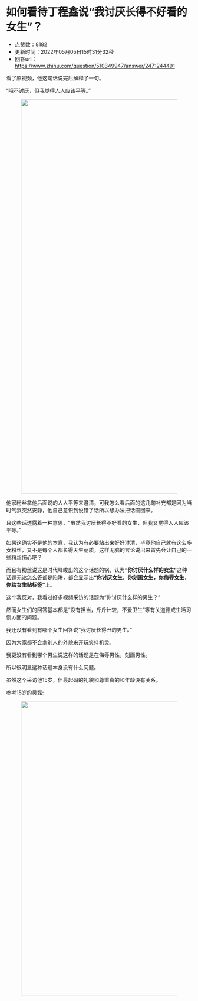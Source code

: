 # 如何看待丁程鑫说“我讨厌长得不好看的女生”？
- 点赞数：8182
- 更新时间：2022年05月05日15时31分32秒
- 回答url：https://www.zhihu.com/question/510349947/answer/2471244491
<body>
 <p data-pid="lHf73z7V">看了原视频，他这句话说完后解释了一句。</p>
 <p data-pid="UaqVptF3">“哦不讨厌，但我觉得人人应该平等。”</p>
 <figure data-size="normal">
  <img src="https://picx.zhimg.com/50/v2-0698ece30091a6e40a4bce7eeef6fc6b_720w.jpg?source=1940ef5c" data-rawwidth="1068" data-rawheight="1068" data-size="normal" data-original-token="v2-0698ece30091a6e40a4bce7eeef6fc6b" data-default-watermark-src="https://picx.zhimg.com/50/v2-7e67d758dab4f6432a405607fc59d365_720w.jpg?source=1940ef5c" class="origin_image zh-lightbox-thumb" width="1068" data-original="https://picx.zhimg.com/v2-0698ece30091a6e40a4bce7eeef6fc6b_r.jpg?source=1940ef5c">
 </figure>
 <p data-pid="NtJR_-iu">他家粉丝拿他后面说的人人平等来澄清，可我怎么看后面的这几句补充都是因为当时气氛突然安静，他自己意识到说错了话所以想办法把话圆回来。</p>
 <p data-pid="U23TOxPu">且这些话透露着一种意思，“虽然我讨厌长得不好看的女生，但我又觉得人人应该平等。”</p>
 <p data-pid="WSOGW7yP">如果这确实不是他的本意，我认为有必要站出来好好澄清，毕竟他自己就有这么多女粉丝，又不是每个人都长得天生丽质，这样无脑的言论说出来首先会让自己的一些粉丝伤心吧？</p>
 <p data-pid="4CThlVqm">而且有粉丝说这是时代峰峻出的这个话题的锅，认为<b>“你讨厌什么样的女生”</b>这种话题无论怎么答都是陷阱，都会显示出<b>“你讨厌女生，你刻画女生，你侮辱女生，你给女生贴标签”</b>上。</p>
 <p data-pid="GobJ-elZ">这个我反对，我看过好多视频采访的话题为“你讨厌什么样的男生？”</p>
 <p data-pid="-gZFTDKK">然而女生们的回答基本都是“没有担当，斤斤计较，不爱卫生”等有关道德或生活习惯方面的问题。</p>
 <p data-pid="qSt6F72_">我还没有看到有哪个女生回答说“我讨厌长得丑的男生。”</p>
 <p data-pid="uLbUfdNy">因为大家都不会拿别人的外貌来开玩笑抖机灵。</p>
 <p data-pid="MxnhbUW0">我更没有看到哪个男生说这样的话题是在侮辱男性，刻画男性。</p>
 <p data-pid="Isgz6LVa">所以很明显这种话题本身没有什么问题。</p>
 <p data-pid="oxhnA9O0">虽然这个采访他15岁，但最起码的礼貌和尊重真的和年龄没有关系。</p>
 <p data-pid="sS9NP_CT">参考15岁的吴磊:</p>
 <figure data-size="normal">
  <img src="https://picx.zhimg.com/50/v2-9181238fc0cf2967278f2ba1e172bbc5_720w.jpg?source=1940ef5c" data-rawwidth="796" data-rawheight="4032" data-size="normal" data-original-token="v2-9181238fc0cf2967278f2ba1e172bbc5" data-default-watermark-src="https://pica.zhimg.com/50/v2-8e5bff6d380c0b2e8e67bedb9765b520_720w.jpg?source=1940ef5c" class="origin_image zh-lightbox-thumb" width="796" data-original="https://picx.zhimg.com/v2-9181238fc0cf2967278f2ba1e172bbc5_r.jpg?source=1940ef5c">
 </figure>
 <p></p>
</body>